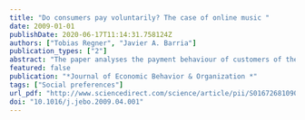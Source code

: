 ```yaml
---
title: "Do consumers pay voluntarily? The case of online music "
date: 2009-01-01
publishDate: 2020-06-17T11:14:31.758124Z
authors: ["Tobias Regner", "Javier A. Barria"]
publication_types: ["2"]
abstract: "The paper analyses the payment behaviour of customers of the online music label Magnatune. Customers may pay what they want for albums, as long as the payment is within a given price range ($5-$18). Magnatune's comprehensive pre-purchase access facilitates music discovery and allows an informed buying decision setting it apart from conventional online music stores. On average customers pay $8.20, far more than the minimum of $5 and even higher than the recommended price of $8. We analyse the relationship between artists/labels and customers in online music. We consider social preferences, in particular concerns for reciprocity. The resulting sequential reciprocity equilibrium corresponds to the observed pattern of behaviour. We conclude that Magnatune's open contracts design can encourage people to make voluntary payments and may be a viable business option. "
featured: false
publication: "*Journal of Economic Behavior & Organization *"
tags: ["Social preferences"]
url_pdf: "http://www.sciencedirect.com/science/article/pii/S016726810900105X"
doi: "10.1016/j.jebo.2009.04.001"
---
```


